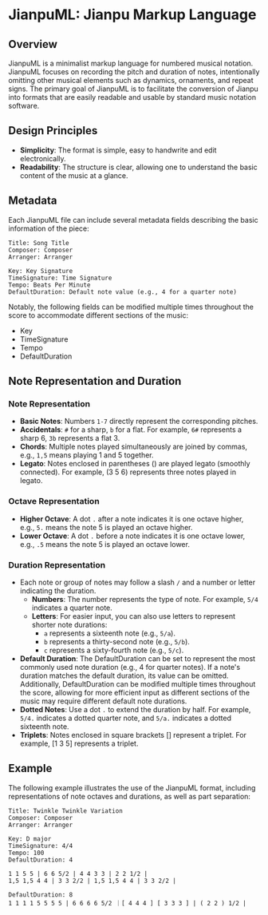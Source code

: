 # JianpuML: Jianpu Markup Language

## Overview

JianpuML is a minimalist markup language for numbered musical notation. JianpuML focuses on recording the pitch and duration of notes, intentionally omitting other musical elements such as dynamics, ornaments, and repeat signs. The primary goal of JianpuML is to facilitate the conversion of Jianpu into formats that are easily readable and usable by standard music notation software.

## Design Principles

- **Simplicity**: The format is simple, easy to handwrite and edit electronically.
- **Readability**: The structure is clear, allowing one to understand the basic content of the music at a glance.

## Metadata

Each JianpuML file can include several metadata fields describing the basic information of the piece:

```
Title: Song Title
Composer: Composer
Arranger: Arranger

Key: Key Signature
TimeSignature: Time Signature
Tempo: Beats Per Minute
DefaultDuration: Default note value (e.g., 4 for a quarter note)
```

Notably, the following fields can be modified multiple times throughout the score to accommodate different sections of the music:
- Key
- TimeSignature
- Tempo
- DefaultDuration

## Note Representation and Duration

### Note Representation

- **Basic Notes**: Numbers `1-7` directly represent the corresponding pitches.
- **Accidentals**: `#` for a sharp, `b` for a flat. For example, `6#` represents a sharp 6, `3b` represents a flat 3.
- **Chords**: Multiple notes played simultaneously are joined by commas, e.g., `1,5` means playing 1 and 5 together.
- **Legato**: Notes enclosed in parentheses () are played legato (smoothly connected). For example, (3 5 6) represents three notes played in legato.

### Octave Representation

- **Higher Octave**: A dot `.` after a note indicates it is one octave higher, e.g., `5.` means the note 5 is played an octave higher.
- **Lower Octave**: A dot `.` before a note indicates it is one octave lower, e.g., `.5` means the note 5 is played an octave lower.

### Duration Representation

- Each note or group of notes may follow a slash `/` and a number or letter indicating the duration.
  - **Numbers**: The number represents the type of note. For example, `5/4` indicates a quarter note.
  - **Letters**: For easier input, you can also use letters to represent shorter note durations:
    - `a` represents a sixteenth note (e.g., `5/a`).
    - `b` represents a thirty-second note (e.g., `5/b`).
    - `c` represents a sixty-fourth note (e.g., `5/c`).
- **Default Duration**: The DefaultDuration can be set to represent the most commonly used note duration (e.g., 4 for quarter notes). If a note's duration matches the default duration, its value can be omitted. Additionally, DefaultDuration can be modified multiple times throughout the score, allowing for more efficient input as different sections of the music may require different default note durations. 
- **Dotted Notes**: Use a dot `.` to extend the duration by half. For example, `5/4.` indicates a dotted quarter note, and `5/a.` indicates a dotted sixteenth note.
- **Triplets**: Notes enclosed in square brackets [] represent a triplet. For example, [1 3 5] represents a triplet.


## Example

The following example illustrates the use of the JianpuML format, including representations of note octaves and durations, as well as part separation:

```
Title: Twinkle Twinkle Variation
Composer: Composer
Arranger: Arranger

Key: D major
TimeSignature: 4/4
Tempo: 100
DefaultDuration: 4

1 1 5 5 | 6 6 5/2 | 4 4 3 3 | 2 2 1/2 |
1,5 1,5 4 4 | 3 3 2/2 | 1,5 1,5 4 4 | 3 3 2/2 |

DefaultDuration: 8
1 1 1 1 5 5 5 5 | 6 6 6 6 5/2 ｜[ 4 4 4 ] [ 3 3 3 ] | ( 2 2 ) 1/2 |
```

